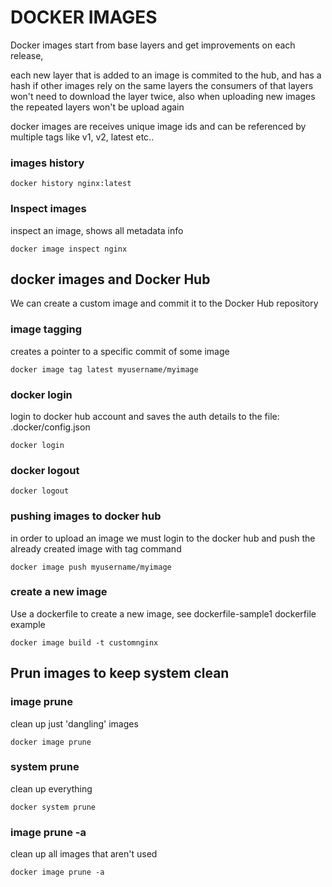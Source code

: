 # DOCKER IMAGES

Docker images start from base layers and get improvements on each release,  

each new layer that is added to an image is commited to the hub, and has a hash if other images
rely on the same layers the consumers of that layers won't need to download the layer twice,
also when uploading new images the repeated layers won't be upload again

docker images are receives unique image ids and can be referenced by multiple tags like v1, v2, latest etc..

### images history

```
docker history nginx:latest 

```

### Inspect images

inspect an image, shows all metadata info

```
docker image inspect nginx

```
## docker images and Docker Hub

We can create a custom image and commit it to the Docker Hub repository


### image tagging

creates a pointer to a specific commit of some image

```
docker image tag latest myusername/myimage

```


### docker login
login to docker hub account and saves the auth details to the file: .docker/config.json

```
docker login 

```

### docker logout

```
docker logout

```

### pushing images to docker hub

in order to upload an image we must login to the docker hub and push the already created image with tag command


```
docker image push myusername/myimage

```

### create a new image 

Use a dockerfile to create a new image, see dockerfile-sample1 dockerfile example

```
docker image build -t customnginx
```



## Prun images to keep system clean

### image prune

clean up just 'dangling' images
```
docker image prune
```

### system prune

clean up everything

```
docker system prune 
```

### image prune -a

clean up all images that aren't used

```
docker image prune -a
```